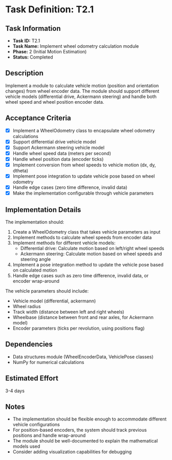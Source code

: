 # Task Definition: T2.1

## Task Information
- **Task ID:** T2.1
- **Task Name:** Implement wheel odometry calculation module
- **Phase:** 2 (Initial Motion Estimation)
- **Status:** Completed

## Description
Implement a module to calculate vehicle motion (position and orientation changes) from wheel encoder data. The module should support different vehicle models (differential drive, Ackermann steering) and handle both wheel speed and wheel position encoder data.

## Acceptance Criteria
- [x] Implement a WheelOdometry class to encapsulate wheel odometry calculations
- [x] Support differential drive vehicle model
- [x] Support Ackermann steering vehicle model
- [x] Handle wheel speed data (meters per second)
- [x] Handle wheel position data (encoder ticks)
- [x] Implement conversion from wheel speeds to vehicle motion (dx, dy, dtheta)
- [x] Implement pose integration to update vehicle pose based on wheel odometry
- [x] Handle edge cases (zero time difference, invalid data)
- [x] Make the implementation configurable through vehicle parameters

## Implementation Details
The implementation should:
1. Create a WheelOdometry class that takes vehicle parameters as input
2. Implement methods to calculate wheel speeds from encoder data
3. Implement methods for different vehicle models:
   - Differential drive: Calculate motion based on left/right wheel speeds
   - Ackermann steering: Calculate motion based on wheel speeds and steering angle
4. Implement a pose integration method to update the vehicle pose based on calculated motion
5. Handle edge cases such as zero time difference, invalid data, or encoder wrap-around

The vehicle parameters should include:
- Vehicle model (differential, ackermann)
- Wheel radius
- Track width (distance between left and right wheels)
- Wheelbase (distance between front and rear axles, for Ackermann model)
- Encoder parameters (ticks per revolution, using positions flag)

## Dependencies
- Data structures module (WheelEncoderData, VehiclePose classes)
- NumPy for numerical calculations

## Estimated Effort
3-4 days

## Notes
- The implementation should be flexible enough to accommodate different vehicle configurations
- For position-based encoders, the system should track previous positions and handle wrap-around
- The module should be well-documented to explain the mathematical models used
- Consider adding visualization capabilities for debugging
